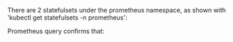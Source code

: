 There are 2 statefulsets under the prometheus namespace, as shown with 'kubectl get statefulsets -n prometheus':



Prometheus query confirms that:

